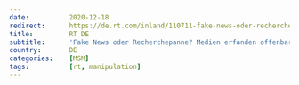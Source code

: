 ```yaml
---
date:          2020-12-18
redirect:      https://de.rt.com/inland/110711-fake-news-oder-recherchepanne-medien/
title:         RT DE
subtitle:      'Fake News oder Recherchepanne? Medien erfanden offenbar COVID-19-kranken Querdenken-Organisator'
country:       DE
categories:    [MSM]
tags:          [rt, manipulation]
---
```

